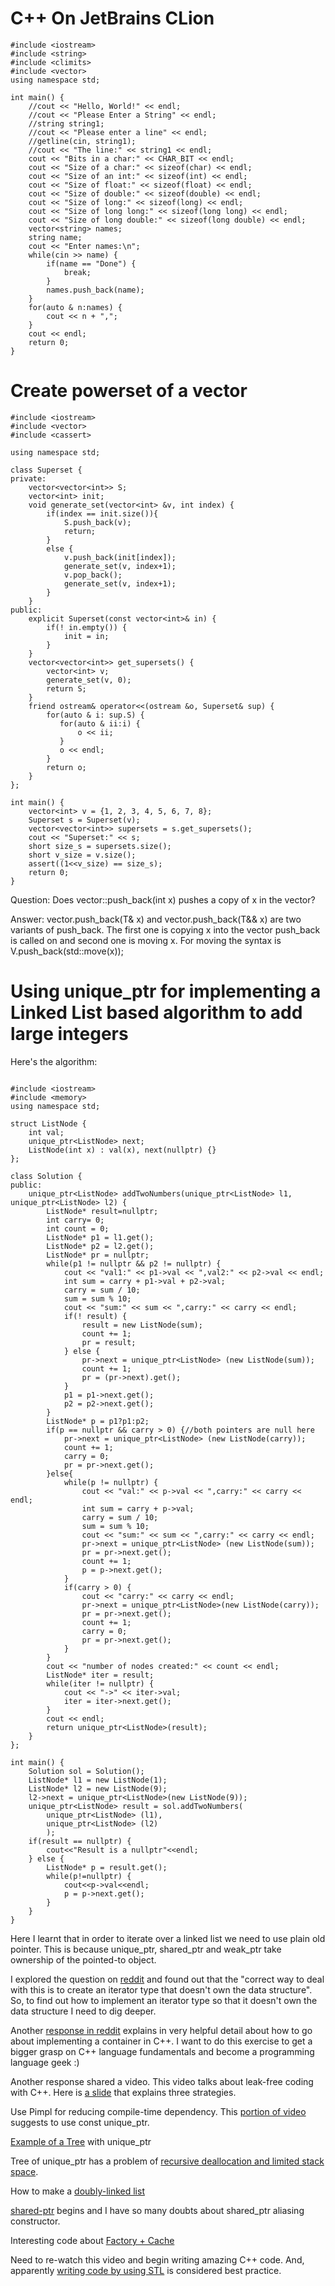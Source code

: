 # C++ On JetBrains CLion

```
#include <iostream>
#include <string>
#include <climits>
#include <vector>
using namespace std;

int main() {
    //cout << "Hello, World!" << endl;
    //cout << "Please Enter a String" << endl;
    //string string1;
    //cout << "Please enter a line" << endl;
    //getline(cin, string1);
    //cout << "The line:" << string1 << endl;
    cout << "Bits in a char:" << CHAR_BIT << endl;
    cout << "Size of a char:" << sizeof(char) << endl;
    cout << "Size of an int:" << sizeof(int) << endl;
    cout << "Size of float:" << sizeof(float) << endl;
    cout << "Size of double:" << sizeof(double) << endl;
    cout << "Size of long:" << sizeof(long) << endl;
    cout << "Size of long long:" << sizeof(long long) << endl;
    cout << "Size of long double:" << sizeof(long double) << endl;
    vector<string> names;
    string name;
    cout << "Enter names:\n";
    while(cin >> name) {
        if(name == "Done") {
            break;
        }
        names.push_back(name);
    }
    for(auto & n:names) {
        cout << n + ",";
    }
    cout << endl;
    return 0;
}
```

# Create powerset of a vector<int>
    
```
#include <iostream>
#include <vector>
#include <cassert>

using namespace std;

class Superset {
private:
    vector<vector<int>> S;
    vector<int> init;
    void generate_set(vector<int> &v, int index) {
        if(index == init.size()){
            S.push_back(v);
            return;
        }
        else {
            v.push_back(init[index]);
            generate_set(v, index+1);
            v.pop_back();
            generate_set(v, index+1);
        }
    }
public:
    explicit Superset(const vector<int>& in) {
        if(! in.empty()) {
            init = in;
        }
    }
    vector<vector<int>> get_supersets() {
        vector<int> v;
        generate_set(v, 0);
        return S;
    }
    friend ostream& operator<<(ostream &o, Superset& sup) {
        for(auto & i: sup.S) {
           for(auto & ii:i) {
               o << ii;
           }
           o << endl;
        }
        return o;
    }
};

int main() {
    vector<int> v = {1, 2, 3, 4, 5, 6, 7, 8};
    Superset s = Superset(v);
    vector<vector<int>> supersets = s.get_supersets();
    cout << "Superset:" << s;
    short size_s = supersets.size();
    short v_size = v.size();
    assert((1<<v_size) == size_s);
    return 0;
}
```
    
Question: Does vector<int>::push_back(int x) pushes a copy of x in the vector?
    
Answer: vector<T>.push_back(T& x) and vector<T>.push_back(T&& x) are two variants of push_back. The first one is copying x into the vector push_back is called on and second one is moving x. For moving the syntax is V.push_back(std::move(x));

# Using unique_ptr for implementing a Linked List based algorithm to add large integers

Here's the algorithm:

```

#include <iostream>
#include <memory>
using namespace std;

struct ListNode {
    int val;
    unique_ptr<ListNode> next;
    ListNode(int x) : val(x), next(nullptr) {}
};

class Solution {
public:
    unique_ptr<ListNode> addTwoNumbers(unique_ptr<ListNode> l1, unique_ptr<ListNode> l2) {
        ListNode* result=nullptr;
        int carry= 0;
        int count = 0;
        ListNode* p1 = l1.get();
        ListNode* p2 = l2.get();
        ListNode* pr = nullptr;
        while(p1 != nullptr && p2 != nullptr) {
            cout << "val1:" << p1->val << ",val2:" << p2->val << endl; 
            int sum = carry + p1->val + p2->val;
            carry = sum / 10;
            sum = sum % 10;
            cout << "sum:" << sum << ",carry:" << carry << endl;
            if(! result) {
                result = new ListNode(sum);
                count += 1;
                pr = result;
            } else {
                pr->next = unique_ptr<ListNode> (new ListNode(sum));
                count += 1;
                pr = (pr->next).get();
            }
            p1 = p1->next.get();
            p2 = p2->next.get();
        }
        ListNode* p = p1?p1:p2;
        if(p == nullptr && carry > 0) {//both pointers are null here
            pr->next = unique_ptr<ListNode> (new ListNode(carry));
            count += 1;
            carry = 0;
            pr = pr->next.get();
        }else{
            while(p != nullptr) {
                cout << "val:" << p->val << ",carry:" << carry << endl; 
                int sum = carry + p->val;
                carry = sum / 10;
                sum = sum % 10;
                cout << "sum:" << sum << ",carry:" << carry << endl;
                pr->next = unique_ptr<ListNode> (new ListNode(sum));
                pr = pr->next.get();
                count += 1;
                p = p->next.get();
            }
            if(carry > 0) {
                cout << "carry:" << carry << endl; 
                pr->next = unique_ptr<ListNode>(new ListNode(carry));
                pr = pr->next.get();
                count += 1;
                carry = 0;
                pr = pr->next.get();
            }
        }
        cout << "number of nodes created:" << count << endl;
        ListNode* iter = result;
        while(iter != nullptr) {
            cout << "->" << iter->val;
            iter = iter->next.get();
        }
        cout << endl;
        return unique_ptr<ListNode>(result);
    }
};

int main() {
    Solution sol = Solution();
    ListNode* l1 = new ListNode(1);
    ListNode* l2 = new ListNode(9);
    l2->next = unique_ptr<ListNode>(new ListNode(9));
    unique_ptr<ListNode> result = sol.addTwoNumbers(
        unique_ptr<ListNode> (l1), 
        unique_ptr<ListNode> (l2)
        );
    if(result == nullptr) {
        cout<<"Result is a nullptr"<<endl;
    } else {
        ListNode* p = result.get();
        while(p!=nullptr) {
            cout<<p->val<<endl;
            p = p->next.get();
        }
    }
}

```

Here I learnt that in order to iterate over a linked list we need to use plain old pointer. This is because unique_ptr, shared_ptr and weak_ptr take ownership of the pointed-to object.

I explored the question on [reddit](https://www.reddit.com/r/cpp/comments/bwg2we/which_of_these_c17_pointers_should_i_use_for/) and found out that the "correct way to deal with this is to create an iterator type that doesn't own the data structure". So, to find out how to implement an iterator type so that it doesn't own the data structure I need to dig deeper.
    
Another [response in reddit](https://www.reddit.com/r/cpp/comments/bwg2we/which_of_these_c17_pointers_should_i_use_for/epy5v0b/) explains in very helpful detail about how to go about implementing a container in C++. I want to do this exercise to get a bigger grasp on C++ language fundamentals and become a programming language geek :)

Another response shared a video. This video talks about leak-free coding with C++. Here is [a slide](https://youtu.be/JfmTagWcqoE?t=309) that explains three strategies.

Use Pimpl for reducing compile-time dependency. This [portion of video](https://youtu.be/JfmTagWcqoE?t=660) suggests to use const unique_ptr<T>.
    
[Example of a Tree](https://youtu.be/JfmTagWcqoE?t=882) with unique_ptr<T>
    
Tree of unique_ptr<T> has a problem of [recursive deallocation and limited stack space](https://youtu.be/JfmTagWcqoE?t=1096).

How to make a [doubly-linked list](https://youtu.be/JfmTagWcqoE?t=1470)

[shared-ptr](https://youtu.be/JfmTagWcqoE?t=1757) begins and I have so many doubts about shared_ptr aliasing constructor.

Interesting code about [Factory + Cache](https://youtu.be/JfmTagWcqoE?t=2035)

Need to re-watch this video and begin writing amazing C++ code. And, apparently [writing code by using STL](https://youtu.be/JfmTagWcqoE?t=3134) is considered best practice.

